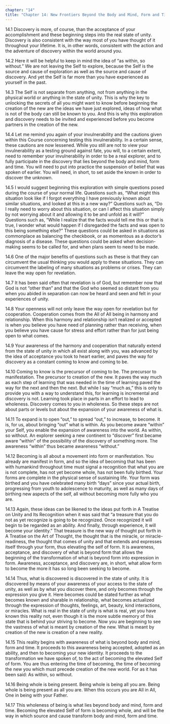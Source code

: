 ```yaml
---
chapter: "14"
title: "Chapter 14: New Frontiers Beyond the Body and Mind, Form and Time"
---
```


14.1 Discovery is more, of course, than the acceptance of your
accomplishment and these beginning steps into the real state of unity.
Discovery is also consistent with the way most of you have thought of it
throughout your lifetime. It is, in other words, consistent with the
action and the adventure of discovery within the world around you.

14.2 Here it will be helpful to keep in mind the idea of “as within, so
without.” We are not leaving the Self to explore, because the Self is
the source and cause of exploration as well as the source and cause of
discovery. And yet the Self is far more than you have experienced as
yourself in the past.

14.3 The Self is not separate from anything, not from anything in the
physical world or anything in the state of unity. This is why the key to
unlocking the secrets of all you might want to know before beginning the
creation of the new are the ideas we have just explored, ideas of how
what is not of the body can still be known to you. And this is why this
exploration and discovery needs to be invited and experienced before you
become partners in the creation of the new.

14.4 Let me remind you again of your invulnerability and the cautions
given within this Course concerning testing this invulnerability. In a
certain sense, these cautions are now lessened. While you still are not
to view your invulnerability as a testing ground against fate, you will,
to a certain extent, need to remember your invulnerability in order to
be a real explorer, and to fully participate in the discovery that lies
beyond the body and mind, form and time. You will need to put into
practice the suspension of belief that was spoken of earlier. You will
need, in short, to set aside the known in order to discover the unknown.

14.5 I would suggest beginning this exploration with simple questions
posed during the course of your normal life. Questions such as, “What
might this situation look like if I forgot everything I have previously
known about similar situations, and looked at this in a new way?”
Questions such as, “Do I really need to worry about this situation, or
can I affect this situation simply by not worrying about it and allowing
it to be and unfold as it will?” Questions such as, “While I realize
that the facts would tell me this or that is true, I wonder what would
happen if I disregarded the facts and was open to this being something
else?” These questions could be asked in situations as commonplace as
balancing the checkbook, or as momentous as a doctor’s diagnosis of a
disease. These questions could be asked when decision-making seems to be
called for, and when plans seem to need to be made.

14.6 One of the major benefits of questions such as these is that they
can circumvent the usual thinking you would apply to these situations.
They can circumvent the labeling of many situations as problems or
crises. They can leave the way open for revelation.

14.7 It has been said often that revelation is of God, but remember now
that God is not “other than” and that the God who seemed so distant from
you when you abided in separation can now be heard and seen and felt in
your experiences of unity.

14.8 Your openness will not only leave the way open for revelation but
for cooperation. Cooperation comes from the All of All being in harmony
and relationship. When this harmony and relationship isn’t realized or
accepted is when you believe you have need of planning rather than
receiving, when you believe you have cause for stress and effort rather
than for just being open to what comes.

14.9 Your awareness of the harmony and cooperation that naturally extend
from the state of unity in which all exist along with you, was advanced
by the idea of acceptance you took to heart earlier, and paves the way
for discovery as a constant coming to know and coming to be.

14.10 Coming to know is the precursor of coming to be. The precursor to
manifestation. The precursor to creation of the new. It paves the way
much as each step of learning that was needed in the time of learning
paved the way for the next and then the next. But while I say “much as,”
this is only to provide you with a way to understand this, for learning
is incremental and discovery is not. Learning took place in parts in an
effort to lead to wholeness. Discovery comes to you in wholeness. So
these steps are not about parts or levels but about the expansion of
your awareness of what is.

14.11 To expand is to open “out,” to spread “out,” to increase, to
become. It is, for us, about bringing “out” what is within. As you
become aware “within” your Self, you enable the expansion of awareness
into the world. As within, so without. An explorer seeking a new
continent to “discover” first became aware “within” of the possibility
of the discovery of something more. The awareness “within” thus became
awareness “without.”

14.12 Becoming is all about a movement into form or manifestation. You
already are manifest in form, and so the idea of becoming that has been
with humankind throughout time must signal a recognition that what you
are is not complete, has not yet become whole, has not been fully
birthed. Your forms are complete in the physical sense of sustaining
life. Your form was birthed and you have celebrated many birth “days”
since your actual birth, progressing from youth to adolescence to
maturity, as well as many days of birthing new aspects of the self, all
without becoming more fully who you are.

14.13 Again, these ideas can be likened to the ideas put forth in A
Treatise on Unity and Its Recognition when it was said that “a treasure
that you do not as yet recognize is going to be recognized. Once
recognized it will begin to be regarded as an ability. And finally,
through experience, it will become your identity.” That treasure is the
new way of thought put forth in A Treatise on the Art of Thought, the
thought that is the miracle, or miracle-readiness, the thought that
comes of unity and that extends and expresses itself through your form,
thus elevating the self of form. It is awareness, acceptance, and
discovery of what is beyond form that allows the beginning of the
transformation of what is beyond form into expression in form.
Awareness, acceptance, and discovery are, in short, what allow form to
become the more it has so long been seeking to become.

14.14 Thus, what is discovered is discovered in the state of unity. It
is discovered by means of your awareness of your access to the state of
unity, as well as by what you discover there, and only becomes through
the expression you give it. Here becomes could be stated further as what
becomes known and sharable in relationship, what becomes actualized
through the expression of thoughts, feelings, art, beauty, kind
interactions, or miracles. What is real in the state of unity is what is
real, yet you have known this reality not, even though it is the more
subtle memory of this state that is behind your striving to become. Now
you are beginning to see the vastness of what is meant by creation of
the new. What is meant by creation of the new is creation of a new
reality.

14.15 This reality begins with awareness of what is beyond body and
mind, form and time. It proceeds to this awareness being accepted,
adopted as an ability, and then to becoming your new identity. It
proceeds to the transformation we have spoken of, to the act of becoming
the elevated Self of form. You are thus entering the time of becoming,
the time of becoming the new you which must precede creation of the new
world. For as it has been said: As within, so without.

14.16 Being whole is being present. Being whole is being all you are.
Being whole is being present as all you are. When this occurs you are
All in All, One in being with your Father.

14.17 This wholeness of being is what lies beyond body and mind, form
and time. Becoming the elevated Self of form is becoming whole, and will
be the way in which source and cause transform body and mind, form and
time.

